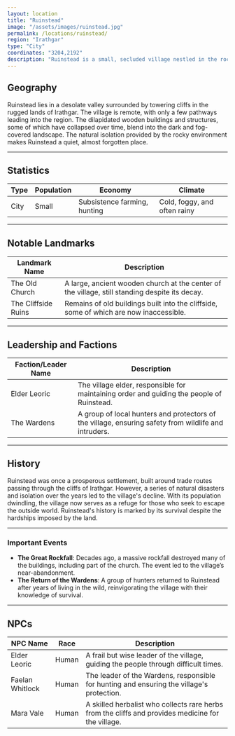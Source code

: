 ```yaml
---
layout: location
title: "Ruinstead"
image: "/assets/images/ruinstead.jpg"
permalink: /locations/ruinstead/
region: "Irathgar"
type: "City"
coordinates: "3204,2192"
description: "Ruinstead is a small, secluded village nestled in the rocky cliffs of Irathgar, where the remnants of old structures stand as a testament to a once-thriving settlement."
---
```


## Geography

Ruinstead lies in a desolate valley surrounded by towering cliffs in the rugged lands of Irathgar. The village is remote, with only a few pathways leading into the region. The dilapidated wooden buildings and structures, some of which have collapsed over time, blend into the dark and fog-covered landscape. The natural isolation provided by the rocky environment makes Ruinstead a quiet, almost forgotten place.

---

## Statistics

| Type         | Population   | Economy                  | Climate                   |
|--------------|--------------|--------------------------|---------------------------|
| City      | Small   | Subsistence farming, hunting | Cold, foggy, and often rainy |

---

## Notable Landmarks

| Landmark Name            | Description                                                                                     |
|--------------------------|-------------------------------------------------------------------------------------------------|
| The Old Church            | A large, ancient wooden church at the center of the village, still standing despite its decay.  |
| The Cliffside Ruins       | Remains of old buildings built into the cliffside, some of which are now inaccessible.          |

---

## Leadership and Factions

| Faction/Leader Name       | Description                                                                                     |
|---------------------------|-------------------------------------------------------------------------------------------------|
| Elder Leoric               | The village elder, responsible for maintaining order and guiding the people of Ruinstead.       |
| The Wardens                | A group of local hunters and protectors of the village, ensuring safety from wildlife and intruders. |

---

## History

Ruinstead was once a prosperous settlement, built around trade routes passing through the cliffs of Irathgar. However, a series of natural disasters and isolation over the years led to the village's decline. With its population dwindling, the village now serves as a refuge for those who seek to escape the outside world. Ruinstead's history is marked by its survival despite the hardships imposed by the land.

---

### Important Events

- **The Great Rockfall**: Decades ago, a massive rockfall destroyed many of the buildings, including part of the church. The event led to the village’s near-abandonment.
- **The Return of the Wardens**: A group of hunters returned to Ruinstead after years of living in the wild, reinvigorating the village with their knowledge of survival.

---

## NPCs

| NPC Name          | Race     | Description                                           |
|-------------------|----------|-------------------------------------------------------|
| Elder Leoric       | Human    | A frail but wise leader of the village, guiding the people through difficult times.         |
| Faelan Whitlock    | Human    | The leader of the Wardens, responsible for hunting and ensuring the village's protection.  |
| Mara Vale          | Human    | A skilled herbalist who collects rare herbs from the cliffs and provides medicine for the village. |

